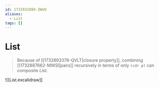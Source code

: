 ```yaml
---
id: 1732932084-ZWUU
aliases:
  - List
tags: []
---
```


# List

> Because of [[1732893378-QVLT|closure property]], combining [[1732887662-MWSI|pairs]] recursively in terms of only `(cdr p)` can composite *List*.

![[List.excalidraw]]